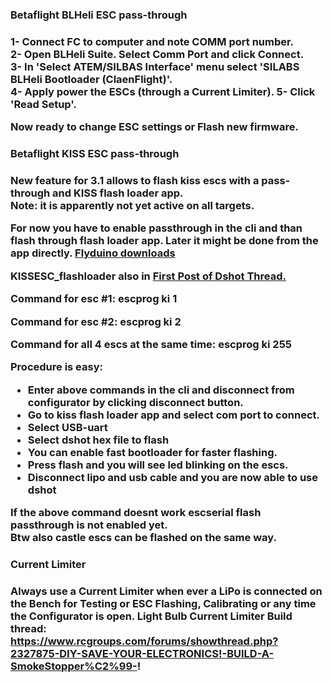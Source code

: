 <h3>Betaflight BLHeli ESC pass-through<h3>

1- Connect FC to computer and note COMM port number.  
2- Open BLHeli Suite. Select Comm Port and click Connect.  
3- In 'Select ATEM/SILBAS Interface' menu select 'SILABS BLHeli Bootloader (ClaenFlight)'.  
4- Apply power the ESCs (through a Current Limiter).
5- Click 'Read Setup'.

Now ready to change ESC settings or Flash new firmware. 

<h3>Betaflight KISS ESC pass-through<h3>

New feature for 3.1 allows to flash kiss escs with a pass-through and KISS flash loader app.  
Note: it is apparently not yet active on all targets. 

For now you have to enable passthrough in the cli and than flash through flash loader app. Later it might be done from the app directly. [Flyduino downloads](http://kiss.flyduino.net/downloads/)  

KISSESC_flashloader also in [First Post of Dshot Thread.](https://www.rcgroups.com/forums/showthread.php?2756129-Dshot-testing-a-new-digital-parallel-ESC-throttle-signal  )

Command for esc #1:
escprog ki 1

Command for esc #2:
escprog ki 2

Command for all 4 escs at the same time:
escprog ki 255


Procedure is easy:
- Enter above commands in the cli and disconnect from configurator by clicking disconnect button.
- Go to kiss flash loader app and select com port to connect.
- Select USB-uart
- Select dshot hex file to flash
- You can enable fast bootloader for faster flashing.
- Press flash and you will see led blinking on the escs.
- Disconnect lipo and usb cable and you are now able to use dshot

If the above command doesnt work escserial flash passthrough is not enabled yet.  
Btw also castle escs can be flashed on the same way.  


<h3>Current Limiter<h3>   

Always use a Current Limiter when ever a LiPo is connected on the Bench for Testing or ESC Flashing, Calibrating or any time the Configurator is open.
Light Bulb Current Limiter Build thread:  
https://www.rcgroups.com/forums/showthread.php?2327875-DIY-SAVE-YOUR-ELECTRONICS!-BUILD-A-SmokeStopper%C2%99-!